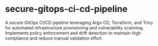 # secure-gitops-ci-cd-pipeline
A secure GitOps CI/CD pipeline leveraging Argo CD, Terraform, and Trivy for automated infrastructure provisioning and vulnerability scanning. Implements policy enforcement and drift detection to maintain high compliance and reduce manual validation effort.
